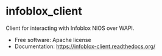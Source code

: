 # infoblox_client
Client for interacting with Infoblox NIOS over WAPI.
  - Free software: Apache license
  - Documentation: https://infoblox-client.readthedocs.org/
